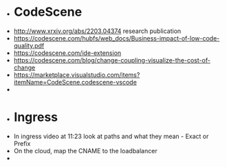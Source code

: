 - # CodeScene
- http://www.xrxiv.org/abs/2203.04374  research publication
- https://codescene.com/hubfs/web_docs/Business-impact-of-low-code-quality.pdf
- https://codescene.com/ide-extension
- https://codescene.com/blog/change-coupling-visualize-the-cost-of-change
- https://marketplace.visualstudio.com/items?itemName=CodeScene.codescene-vscode
-
- # Ingress
- In ingress video at 11:23 look at paths and what they mean - Exact or Prefix
- On the cloud, map the CNAME to the loadbalancer
-